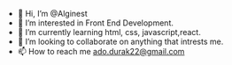 - 👋 Hi, I’m @Alginest
- 👀 I’m interested in Front End Development.
- 🌱 I’m currently learning  html, css, javascript,react.
- 💞️ I’m looking to collaborate on anything that intrests me.
- 📫 How to reach me ado.durak22@gmail.com

<!---
Alginest/Alginest is a ✨ special ✨ repository because its `README.md` (this file) appears on your GitHub profile.
You can click the Preview link to take a look at your changes.
--->
